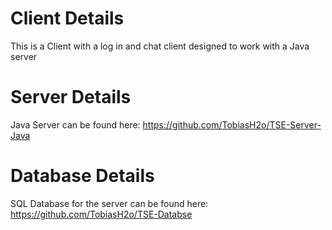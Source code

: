 # Client Details
This is a Client with a log in and chat client designed to work with a Java server

# Server Details
Java Server can be found here: https://github.com/TobiasH2o/TSE-Server-Java

# Database Details
SQL Database for the server can be found here: https://github.com/TobiasH2o/TSE-Databse
